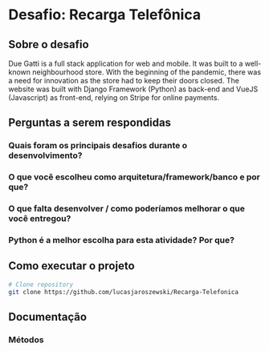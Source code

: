 # Desafio: Recarga Telefônica

## Sobre o desafio

Due Gatti is a full stack application for web and mobile. It was built to a well-known neighbourhood store. With the beginning of the pandemic, there was a need for innovation as the store had to keep their doors closed. The website was built with Django Framework (Python) as back-end and VueJS (Javascript) as front-end, relying on Stripe for online payments.


## Perguntas a serem respondidas
### Quais foram os principais desafios durante o desenvolvimento?

### O que você escolheu como arquitetura/framework/banco e por que?

### O que falta desenvolver / como poderíamos melhorar o que você entregou?

### Python é a melhor escolha para esta atividade? Por que?


## Como executar o projeto

```bash
# Clone repository
git clone https://github.com/lucasjaroszewski/Recarga-Telefonica
```

## Documentação

### Métodos

